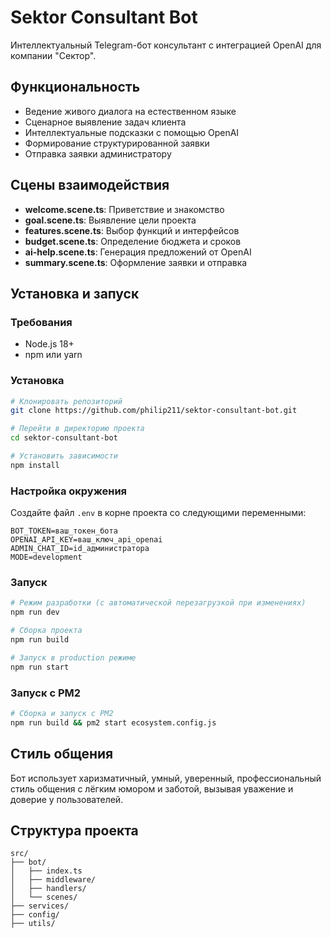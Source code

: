 # Sektor Consultant Bot

Интеллектуальный Telegram-бот консультант с интеграцией OpenAI для компании "Сектор".

## Функциональность

- Ведение живого диалога на естественном языке
- Сценарное выявление задач клиента
- Интеллектуальные подсказки с помощью OpenAI
- Формирование структурированной заявки
- Отправка заявки администратору

## Сцены взаимодействия

- **welcome.scene.ts**: Приветствие и знакомство
- **goal.scene.ts**: Выявление цели проекта
- **features.scene.ts**: Выбор функций и интерфейсов
- **budget.scene.ts**: Определение бюджета и сроков
- **ai-help.scene.ts**: Генерация предложений от OpenAI
- **summary.scene.ts**: Оформление заявки и отправка

## Установка и запуск

### Требования

- Node.js 18+
- npm или yarn

### Установка

```bash
# Клонировать репозиторий
git clone https://github.com/philip211/sektor-consultant-bot.git

# Перейти в директорию проекта
cd sektor-consultant-bot

# Установить зависимости
npm install
```

### Настройка окружения

Создайте файл `.env` в корне проекта со следующими переменными:

```
BOT_TOKEN=ваш_токен_бота
OPENAI_API_KEY=ваш_ключ_api_openai
ADMIN_CHAT_ID=id_администратора
MODE=development
```

### Запуск

```bash
# Режим разработки (с автоматической перезагрузкой при изменениях)
npm run dev

# Сборка проекта
npm run build

# Запуск в production режиме
npm run start
```

### Запуск с PM2

```bash
# Сборка и запуск с PM2
npm run build && pm2 start ecosystem.config.js
```

## Стиль общения

Бот использует харизматичный, умный, уверенный, профессиональный стиль общения с лёгким юмором и заботой, вызывая уважение и доверие у пользователей.

## Структура проекта

```
src/
├── bot/
│   ├── index.ts
│   ├── middleware/
│   ├── handlers/
│   └── scenes/
├── services/
├── config/
├── utils/
```
